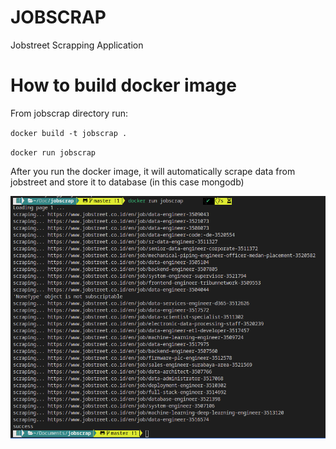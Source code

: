 # JOBSCRAP

Jobstreet Scrapping Application

# How to build docker image

From jobscrap directory run:

`docker build -t jobscrap .`

`docker run jobscrap`

After you run the docker image, it will automatically scrape data from jobstreet and store it to database (in this case mongodb)

![docker run](assets/docker_run.png?raw=true)
